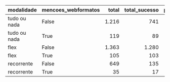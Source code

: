 | modalidade   | mencoes_webformatos   |   total |   total_sucesso |   particip |   taxa_sucesso |   valor_sucesso |   media_sucesso |   std_sucesso |   min_sucesso |   max_sucesso |
|:-------------|:----------------------|--------:|----------------:|-----------:|---------------:|----------------:|----------------:|--------------:|--------------:|--------------:|
| tudo ou nada | False                 |    1.216 |             741 |       91,1 |           60,9 |     21.958.385,24 |        29.633,45 |      46.925,01 |         41,82 |     679.297,66 |
| tudo ou nada | True                  |     119 |              89 |        8,9 |           74,8 |      2.104.894,58 |        23.650,50 |      22.257,37 |       3.458,60 |     136.747,60 |
| flex         | False                 |    1.363 |            1.280 |       92,8 |           93,9 |     16.983.750,32 |        13.268,55 |      32.710,94 |         10,77 |     708.972,78 |
| flex         | True                  |     105 |             103 |        7,2 |           98,1 |      1.378.381,62 |        13.382,35 |      46.750,77 |        298,26 |     475.290,95 |
| recorrente   | False                 |     649 |             135 |       94,9 |           20,8 |        41.633,14 |          308,39 |        684,95 |          2,02 |       5.087,08 |
| recorrente   | True                  |      35 |              17 |        5,1 |           48,6 |         1.553,82 |           91,40 |        144,49 |          1,09 |        575,83 |